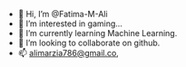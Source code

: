 - 👋 Hi, I’m @Fatima-M-Ali
- 👀 I’m interested in gaming... 
- 🌱 I’m currently learning Machine Learning.
- 💞️ I’m looking to collaborate on github.
- 📫 alimarzia786@gmail.co,

<!---
Fatima-M-Ali/Fatima-M-Ali is a ✨ special ✨ repository because its `README.md` (this file) appears on your GitHub profile.
You can click the Preview link to take a look at your changes.
--->

